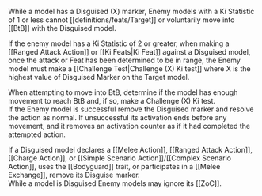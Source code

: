 While a model has a Disguised (X) marker, Enemy models with a Ki Statistic of 1 or less cannot [[definitions/feats/Target]] or voluntarily move into [[BtB]] with the Disguised model.  

If the enemy model has a Ki Statistic of 2 or greater, when making a [[Ranged Attack Action]] or [[Ki Feats|Ki Feat]] against a Disguised model, once the attack or Feat has been determined to be in range, the Enemy model must make a [[Challenge Test|Challenge (X) Ki test]] where X is the highest value of Disguised Marker on the Target model.  

When attempting to move into BtB, determine if the model has enough movement to reach BtB and, if so, make a Challenge (X) Ki test.  
If the Enemy model is successful remove the Disguised marker and resolve the action as normal. If unsuccessful its activation ends before any movement, and it removes an activation counter as if it had completed the attempted action.  

If a Disguised model declares a [[Melee Action]], [[Ranged Attack Action]], [[Charge Action]], or [[Simple Scenario Action]]/[[Complex Scenario Action]], uses the [[Bodyguard]] trait, or participates in a [[Melee Exchange]], remove its Disguise marker.  
While a model is Disguised Enemy models may ignore its [[ZoC]].